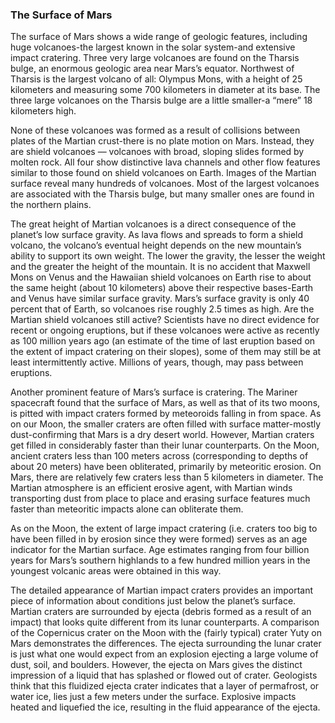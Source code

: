 ### The Surface of Mars
The surface of Mars shows a wide range of geologic features, including huge volcanoes-the largest known in the solar system-and extensive impact cratering. Three very large volcanoes are found on the Tharsis bulge, an enormous geologic area near Mars’s equator. Northwest of Tharsis is the largest volcano of all: Olympus Mons, with a height of 25 kilometers and measuring some 700 kilometers in diameter at its base. The three large volcanoes on the Tharsis bulge are a little smaller-a “mere” 18 kilometers high.

None of these volcanoes was formed as a result of collisions between plates of the Martian crust-there is no plate motion on Mars. Instead, they are shield volcanoes — volcanoes with broad, sloping slides formed by molten rock. All four show distinctive lava channels and other flow features similar to those found on shield volcanoes on Earth. Images of the Martian surface reveal many hundreds of volcanoes. Most of the largest volcanoes are associated with the Tharsis bulge, but many smaller ones are found in the northern plains.

The great height of Martian volcanoes is a direct consequence of the planet’s low surface gravity. As lava flows and spreads to form a shield volcano, the volcano’s eventual height depends on the new mountain’s ability to support its own weight. The lower the gravity, the lesser the weight and the greater the height of the mountain. It is no accident that Maxwell Mons on Venus and the Hawaiian shield volcanoes on Earth rise to about the same height (about 10 kilometers) above their respective bases-Earth and Venus have similar surface gravity. Mars’s surface gravity is only 40 percent that of Earth, so volcanoes rise roughly 2.5 times as high. Are the Martian shield volcanoes still active? Scientists have no direct evidence for recent or ongoing eruptions, but if these volcanoes were active as recently as 100 million years ago (an estimate of the time of last eruption based on the extent of impact cratering on their slopes), some of them may still be at least intermittently active. Millions of years, though, may pass between eruptions.

Another prominent feature of Mars’s surface is cratering. The Mariner spacecraft found that the surface of Mars, as well as that of its two moons, is pitted with impact craters formed by meteoroids falling in from space. As on our Moon, the smaller craters are often filled with surface matter-mostly dust-confirming that Mars is a dry desert world. However, Martian craters get filled in considerably faster than their lunar counterparts. On the Moon, ancient craters less than 100 meters across (corresponding to depths of about 20 meters) have been obliterated, primarily by meteoritic erosion. On Mars, there are relatively few craters less than 5 kilometers in diameter. The Martian atmosphere is an efficient erosive agent, with Martian winds transporting dust from place to place and erasing surface features much faster than meteoritic impacts alone can obliterate them.

As on the Moon, the extent of large impact cratering (i.e. craters too big to have been filled in by erosion since they were formed) serves as an age indicator for the Martian surface. Age estimates ranging from four billion years for Mars’s southern highlands to a few hundred million years in the youngest volcanic areas were obtained in this way.

The detailed appearance of Martian impact craters provides an important piece of information about conditions just below the planet’s surface. Martian craters are surrounded by ejecta (debris formed as a result of an impact) that looks quite different from its lunar counterparts. A comparison of the Copernicus crater on the Moon with the (fairly typical) crater Yuty on Mars demonstrates the differences. The ejecta surrounding the lunar crater is just what one would expect from an explosion ejecting a large volume of dust, soil, and boulders. However, the ejecta on Mars gives the distinct impression of a liquid that has splashed or flowed out of crater. Geologists think that this fluidized ejecta crater indicates that a layer of permafrost, or water ice, lies just a few meters under the surface. Explosive impacts heated and liquefied the ice, resulting in the fluid appearance of the ejecta. 